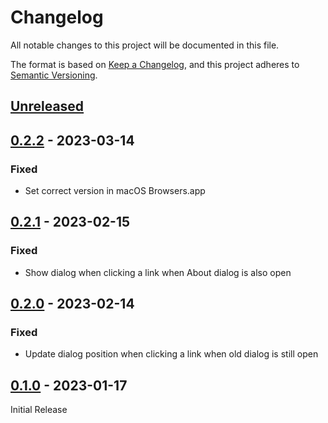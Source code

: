 # Changelog

All notable changes to this project will be documented in this file.

The format is based on [Keep a Changelog](https://keepachangelog.com/en/1.0.0/),
and this project adheres to [Semantic Versioning](https://semver.org/spec/v2.0.0.html).

## [Unreleased]

## [0.2.2] - 2023-03-14

### Fixed

- Set correct version in macOS Browsers.app

## [0.2.1] - 2023-02-15

### Fixed

- Show dialog when clicking a link when About dialog is also open

## [0.2.0] - 2023-02-14

### Fixed

- Update dialog position when clicking a link when old dialog is still open

## [0.1.0] - 2023-01-17

Initial Release

[unreleased]: https://github.com/Browsers-software/browsers/compare/0.2.2...HEAD
[0.2.2]: https://github.com/Browsers-software/browsers/releases/tag/0.2.2
[0.2.1]: https://github.com/Browsers-software/browsers/releases/tag/0.2.1
[0.2.0]: https://github.com/Browsers-software/browsers/releases/tag/0.2.0
[0.1.0]: https://github.com/Browsers-software/browsers/releases/tag/0.1.0-rc25